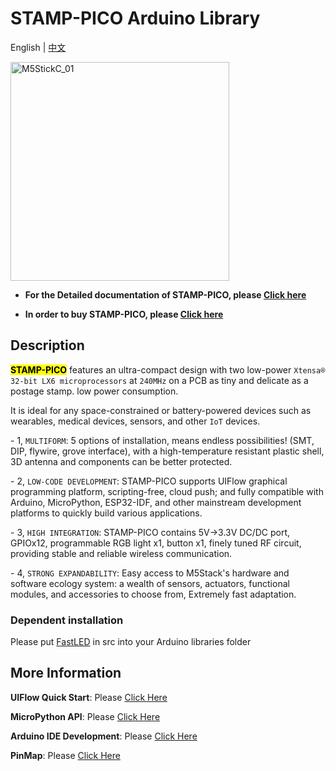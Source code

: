 # STAMP-PICO Arduino Library

English | [中文](README_cn.md)

<img src="https://static-cdn.m5stack.com/resource/docs/static/assets/img/product_pics/core/stamp_pico/stamp_pico_01.webp" alt="M5StickC_01" width="350">

* **For the Detailed documentation of STAMP-PICO, please [Click here](https://docs.m5stack.com/#/zh_CN/core/stamp_pico)**

* **In order to buy STAMP-PICO, please [Click here](https://www.aliexpress.com/item/1005003136802824.html?spm=a2g0o.store_pc_allProduct.8148356.3.ce824b03n92ku2)**

## Description

 <mark>**STAMP-PICO**</mark> features an ultra-compact design with two low-power `Xtensa® 32-bit LX6 microprocessors` at `240MHz` on a PCB as tiny and delicate as a postage stamp. low power consumption.

  It is ideal for any space-constrained or battery-powered devices such as wearables, medical devices, sensors, and other `IoT` devices.

  

  \- 1, `MULTIFORM`: 5 options of installation, means endless possibilities! (SMT, DIP, flywire, grove interface), with a high-temperature resistant plastic shell, 3D antenna and components can be better protected.

  

  \- 2, `LOW-CODE DEVELOPMENT`: STAMP-PICO supports UIFlow graphical programming platform, scripting-free, cloud push; and fully compatible with Arduino, MicroPython, ESP32-IDF, and other mainstream development platforms to quickly build various applications.

  

  \- 3, `HIGH INTEGRATION`: STAMP-PICO contains 5V->3.3V DC/DC port, GPIOx12, programmable RGB light x1, button x1, finely tuned RF circuit, providing stable and reliable wireless communication.

  

  \- 4, `STRONG EXPANDABILITY`: Easy access to M5Stack's hardware and software ecology system: a wealth of sensors, actuators, functional modules, and accessories to choose from, Extremely fast adaptation.

### Dependent installation

Please put [FastLED](https://github.com/m5stack/STAMP-PICO/tree/master/src) in src into your Arduino libraries folder

## More Information

**UIFlow Quick Start**: Please [Click Here](https://docs.m5stack.com/en/quick_start/stamp_pico/quick_start_uiflow)

**MicroPython API**: Please [Click Here](https://docs.m5stack.com/en/mpy/display/m5stack_lvgl)

**Arduino IDE Development**: Please [Click Here](https://docs.m5stack.com/en/arduino/arduino_development)

**PinMap**: Please [Click Here](https://docs.m5stack.com/en/core/stamp_pico)
